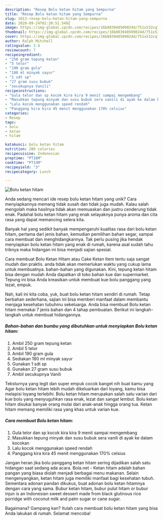 ```yaml
---
description: "Resep Bolu ketan hitam yang Sempurna"
title: "Resep Bolu ketan hitam yang Sempurna"
slug: 1013-resep-bolu-ketan-hitam-yang-sempurna
date: 2020-09-24T02:20:51.549Z
image: https://img-global.cpcdn.com/recipes/16b883948509024d/751x532cq70/bolu-ketan-hitam-foto-resep-utama.jpg
thumbnail: https://img-global.cpcdn.com/recipes/16b883948509024d/751x532cq70/bolu-ketan-hitam-foto-resep-utama.jpg
cover: https://img-global.cpcdn.com/recipes/16b883948509024d/751x532cq70/bolu-ketan-hitam-foto-resep-utama.jpg
author: Ralph Mitchell
ratingvalue: 3.4
reviewcount: 7
recipeingredient:
- "250 gram tepung ketan"
- "5 telor"
- "190 gram gula"
- "180 ml minyak sayur"
- "1 sdt sp"
- "27 gram susu bubuk"
- "secukupnya Vanili"
recipeinstructions:
- "Gula telor dan sp kocok kira kira 9 menit sampai mengembang"
- "Masukkan tepung minyak dan susu bubuk sera vanili di ayak ke dalam kocokan"
- "Lalu kocok menggunakan speed rendah"
- "Panggang kira kira 45 menit menggunakan 170% celsius"
categories:
- Resep
tags:
- bolu
- ketan
- hitam

katakunci: bolu ketan hitam 
nutrition: 289 calories
recipecuisine: Indonesian
preptime: "PT16M"
cooktime: "PT33M"
recipeyield: "3"
recipecategory: Lunch

---
```



![Bolu ketan hitam](https://img-global.cpcdn.com/recipes/16b883948509024d/751x532cq70/bolu-ketan-hitam-foto-resep-utama.jpg)

Anda sedang mencari ide resep bolu ketan hitam yang unik? Cara menyiapkannya memang tidak susah dan tidak juga mudah. Kalau salah mengolah maka hasilnya tidak akan memuaskan dan justru cenderung tidak enak. Padahal bolu ketan hitam yang enak selayaknya punya aroma dan cita rasa yang dapat memancing selera kita.

Banyak hal yang sedikit banyak mempengaruhi kualitas rasa dari bolu ketan hitam, pertama dari jenis bahan, kemudian pemilihan bahan segar, sampai cara membuat dan menghidangkannya. Tak perlu pusing jika hendak menyiapkan bolu ketan hitam yang enak di rumah, karena asal sudah tahu triknya maka hidangan ini bisa menjadi sajian spesial.

Cara membuat Bolu Ketan Hitam atau Cake Ketan Item tentu saja sangat mudah dan praktis. anda tidak akan memerlukan waktu yang cukup lama untuk membuatnya. bahan-bahan yang digunakan. Kini, tepung ketan hitam bisa dengan mudah Anda dapatkan di toko bahan kue dan supermarket. Tepung ini bisa Anda kreasikan untuk membuat kue bolu panggang yang lezat, empuk.


Nah, kali ini kita coba, yuk, buat bolu ketan hitam sendiri di rumah. Tetap berbahan sederhana, sajian ini bisa memberi manfaat dalam membantu menjaga kesehatan tubuhmu sekeluarga. Anda bisa membuat Bolu ketan hitam memakai 7 jenis bahan dan 4 tahap pembuatan. Berikut ini langkah-langkah untuk membuat hidangannya.

<!--inarticleads1-->

##### Bahan-bahan dan bumbu yang dibutuhkan untuk menyiapkan Bolu ketan hitam:

1. Ambil 250 gram tepung ketan
1. Ambil 5 telor
1. Ambil 190 gram gula
1. Sediakan 180 ml minyak sayur
1. Gunakan 1 sdt sp
1. Gunakan 27 gram susu bubuk
1. Ambil secukupnya Vanili


Teksturnya yang legit dan super empuk cocok banget nih buat kamu yang Agar bolu ketan hitam lebih mudah dikeluarkan dari loyang, kamu bisa melapisi loyang terlebihi. Bolu ketan hitam merupakan salah satu varian dari kue bolu yang menyuguhkan rasa enak, lezat dan sangat lembut. Bolu ketan hitam disukai banyak orang mulai dari anak-anak hingga orang tua. Ketan hitam memang memiliki rasa yang khas untuk varian kue. 

<!--inarticleads2-->

##### Cara membuat Bolu ketan hitam:

1. Gula telor dan sp kocok kira kira 9 menit sampai mengembang
1. Masukkan tepung minyak dan susu bubuk sera vanili di ayak ke dalam kocokan
1. Lalu kocok menggunakan speed rendah
1. Panggang kira kira 45 menit menggunakan 170% celsius


Jangan heran jika bolu panggang ketan hitam sering dijadikan salah satu hidangan saat sedang ada acara. Bola.net - Ketan hitam adalah bahan pangan yang biasa diolah menjadi berbagai menu makanan. Selain mengenyangkan, ketan hitam juga memiliki manfaat bagi kesehatan tubuh. Sementara adonan pandan dikukus, buat adonan bolu ketan hitamnya dengan cara yang sama. Bubur ketan hitam, bubur pulut hitam or bubur injun is an Indonesian sweet dessert made from black glutinous rice porridge with coconut milk and palm sugar or cane sugar. 

Bagaimana? Gampang kan? Itulah cara membuat bolu ketan hitam yang bisa Anda lakukan di rumah. Selamat mencoba!
